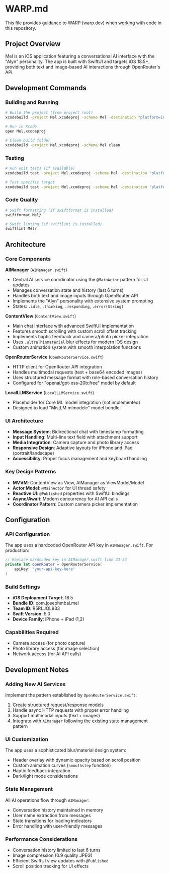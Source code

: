 # WARP.md

This file provides guidance to WARP (warp.dev) when working with code in this repository.

## Project Overview

Mel is an iOS application featuring a conversational AI interface with the "Alyn" personality. The app is built with SwiftUI and targets iOS 18.5+, providing both text and image-based AI interactions through OpenRouter's API.

## Development Commands

### Building and Running
```bash
# Build the project (from project root)
xcodebuild -project Mel.xcodeproj -scheme Mel -destination "platform=iOS Simulator,name=iPhone 15" build

# Run in Xcode
open Mel.xcodeproj

# Clean build folder
xcodebuild -project Mel.xcodeproj -scheme Mel clean
```

### Testing
```bash
# Run unit tests (if available)
xcodebuild test -project Mel.xcodeproj -scheme Mel -destination "platform=iOS Simulator,name=iPhone 15"

# Test specific target
xcodebuild test -project Mel.xcodeproj -scheme Mel -destination "platform=iOS Simulator,name=iPhone 15" -only-testing:MelTests
```

### Code Quality
```bash
# Swift formatting (if swiftformat is installed)
swiftformat Mel/

# Swift linting (if swiftlint is installed)
swiftlint Mel/
```

## Architecture

### Core Components

**AIManager** (`AIManager.swift`)
- Central AI service coordinator using the `@MainActor` pattern for UI updates
- Manages conversation state and history (last 6 turns)
- Handles both text and image inputs through OpenRouter API
- Implements the "Alyn" personality with extensive system prompting
- States: `.idle`, `.thinking`, `.responding`, `.error(String)`

**ContentView** (`ContentView.swift`) 
- Main chat interface with advanced SwiftUI implementation
- Features smooth scrolling with custom scroll offset tracking
- Implements haptic feedback and camera/photo picker integration
- Uses `.ultraThinMaterial` blur effects for modern iOS design
- Custom animation system with smooth interpolation functions

**OpenRouterService** (`OpenRouterService.swift`)
- HTTP client for OpenRouter API integration
- Handles multimodal requests (text + base64 encoded images)
- Uses structured message format with role-based conversation history
- Configured for "openai/gpt-oss-20b:free" model by default

**LocalLLMService** (`LocalLLMService.swift`)
- Placeholder for Core ML model integration (not implemented)
- Designed to load "MistLM.mlmodelc" model bundle

### UI Architecture

- **Message System**: Bidirectional chat with timestamp formatting
- **Input Handling**: Multi-line text field with attachment support  
- **Media Integration**: Camera capture and photo library access
- **Responsive Design**: Adaptive layouts for iPhone and iPad (portrait/landscape)
- **Accessibility**: Proper focus management and keyboard handling

### Key Design Patterns

- **MVVM**: ContentView as View, AIManager as ViewModel/Model
- **Actor Model**: `@MainActor` for UI thread safety
- **Reactive UI**: `@Published` properties with SwiftUI bindings
- **Async/Await**: Modern concurrency for AI API calls
- **Coordinator Pattern**: Custom camera picker implementation

## Configuration

### API Configuration
The app uses a hardcoded OpenRouter API key in `AIManager.swift`. For production:
```swift
// Replace hardcoded key in AIManager.swift line 33-34
private let openRouter = OpenRouterService(
    apiKey: "your-api-key-here"
)
```

### Build Settings
- **iOS Deployment Target**: 18.5
- **Bundle ID**: com.josephmbai.mel  
- **Team ID**: R5RLJQL933
- **Swift Version**: 5.0
- **Device Family**: iPhone + iPad (1,2)

### Capabilities Required
- Camera access (for photo capture)
- Photo library access (for image selection)
- Network access (for AI API calls)

## Development Notes

### Adding New AI Services
Implement the pattern established by `OpenRouterService.swift`:
1. Create structured request/response models
2. Handle async HTTP requests with proper error handling
3. Support multimodal inputs (text + images)
4. Integrate with `AIManager` following the existing state management pattern

### UI Customization
The app uses a sophisticated blur/material design system:
- Header overlay with dynamic opacity based on scroll position
- Custom animation curves (`smoothstep` function)
- Haptic feedback integration
- Dark/light mode considerations

### State Management
All AI operations flow through `AIManager`:
- Conversation history maintained in memory
- User name extraction from messages
- State transitions for loading indicators
- Error handling with user-friendly messages

### Performance Considerations
- Conversation history limited to last 6 turns
- Image compression (0.9 quality JPEG)
- Efficient SwiftUI view updates with `@Published`
- Scroll position tracking for UI effects